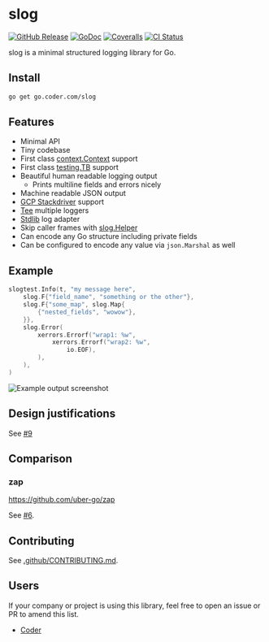 # slog

[![GitHub Release](https://img.shields.io/github/v/release/cdr/slog?color=6b9ded&sort=semver)](https://github.com/cdr/slog/releases)
[![GoDoc](https://godoc.org/go.coder.com/slog?status.svg)](https://godoc.org/go.coder.com/slog)
[![Coveralls](https://img.shields.io/coveralls/github/cdr/slog?color=65d6a4)](https://coveralls.io/github/cdr/slog)
[![CI Status](https://github.com/cdr/slog/workflows/ci/badge.svg)](https://github.com/cdr/slog/actions)

slog is a minimal structured logging library for Go.

## Install

```bash
go get go.coder.com/slog
```

## Features

- Minimal API
- Tiny codebase
- First class [context.Context](https://blog.golang.org/context) support
- First class [testing.TB](https://godoc.org/go.coder.com/slog/slogtest) support
- Beautiful human readable logging output
    -  Prints multiline fields and errors nicely
- Machine readable JSON output
- [GCP Stackdriver](https://godoc.org/go.coder.com/slog/sloggers/slogstackdriver) support
- [Tee](https://godoc.org/go.coder.com/slog#Tee) multiple loggers
- [Stdlib](https://godoc.org/go.coder.com/slog#Stdlib) log adapter
- Skip caller frames with [slog.Helper](https://godoc.org/go.coder.com/slog#Helper)
- Can encode any Go structure including private fields
- Can be configured to encode any value via `json.Marshal` as well

## Example

```go
slogtest.Info(t, "my message here",
    slog.F{"field_name", "something or the other"},
    slog.F{"some_map", slog.Map{
        {"nested_fields", "wowow"},
    }},
    slog.Error(
        xerrors.Errorf("wrap1: %w",
            xerrors.Errorf("wrap2: %w",
                io.EOF),
        ),
    ),
)
```

![Example output screenshot](https://i.imgur.com/o8uW4Oy.png)

## Design justifications

See [#9](https://github.com/cdr/slog/issues/9)

## Comparison

### zap

https://github.com/uber-go/zap

See [#6](https://github.com/cdr/slog/issues/6).

## Contributing

See [.github/CONTRIBUTING.md](.github/CONTRIBUTING.md).

## Users

If your company or project is using this library, feel free to open an issue or PR to amend this list.

- [Coder](https://github.com/cdr)

